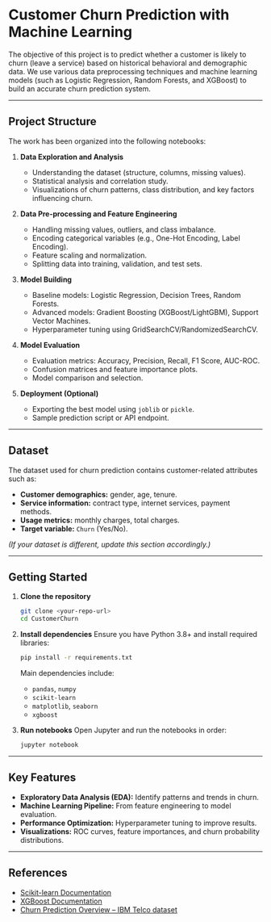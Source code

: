 # Customer Churn Prediction with Machine Learning

The objective of this project is to predict whether a customer is likely to churn (leave a service) based on historical behavioral and demographic data. We use various data preprocessing techniques and machine learning models (such as Logistic Regression, Random Forests, and XGBoost) to build an accurate churn prediction system.

---

## Project Structure

The work has been organized into the following notebooks:

1. **Data Exploration and Analysis**

   * Understanding the dataset (structure, columns, missing values).
   * Statistical analysis and correlation study.
   * Visualizations of churn patterns, class distribution, and key factors influencing churn.

2. **Data Pre-processing and Feature Engineering**

   * Handling missing values, outliers, and class imbalance.
   * Encoding categorical variables (e.g., One-Hot Encoding, Label Encoding).
   * Feature scaling and normalization.
   * Splitting data into training, validation, and test sets.

3. **Model Building**

   * Baseline models: Logistic Regression, Decision Trees, Random Forests.
   * Advanced models: Gradient Boosting (XGBoost/LightGBM), Support Vector Machines.
   * Hyperparameter tuning using GridSearchCV/RandomizedSearchCV.

4. **Model Evaluation**

   * Evaluation metrics: Accuracy, Precision, Recall, F1 Score, AUC-ROC.
   * Confusion matrices and feature importance plots.
   * Model comparison and selection.

5. **Deployment (Optional)**

   * Exporting the best model using `joblib` or `pickle`.
   * Sample prediction script or API endpoint.

---

## Dataset

The dataset used for churn prediction contains customer-related attributes such as:

* **Customer demographics:** gender, age, tenure.
* **Service information:** contract type, internet services, payment methods.
* **Usage metrics:** monthly charges, total charges.
* **Target variable:** `Churn` (Yes/No).

*(If your dataset is different, update this section accordingly.)*

---

## Getting Started

1. **Clone the repository**

   ```bash
   git clone <your-repo-url>
   cd CustomerChurn
   ```

2. **Install dependencies**
   Ensure you have Python 3.8+ and install required libraries:

   ```bash
   pip install -r requirements.txt
   ```

   Main dependencies include:

   * `pandas`, `numpy`
   * `scikit-learn`
   * `matplotlib`, `seaborn`
   * `xgboost`

3. **Run notebooks**
   Open Jupyter and run the notebooks in order:

   ```bash
   jupyter notebook
   ```

---

## Key Features

* **Exploratory Data Analysis (EDA):** Identify patterns and trends in churn.
* **Machine Learning Pipeline:** From feature engineering to model evaluation.
* **Performance Optimization:** Hyperparameter tuning to improve results.
* **Visualizations:** ROC curves, feature importances, and churn probability distributions.

---

## References

* [Scikit-learn Documentation](https://scikit-learn.org/stable/)
* [XGBoost Documentation](https://xgboost.readthedocs.io/)
* [Churn Prediction Overview – IBM Telco dataset](https://www.ibm.com/communities/analytics/watson-analytics-blog/guide-to-sample-datasets/)
